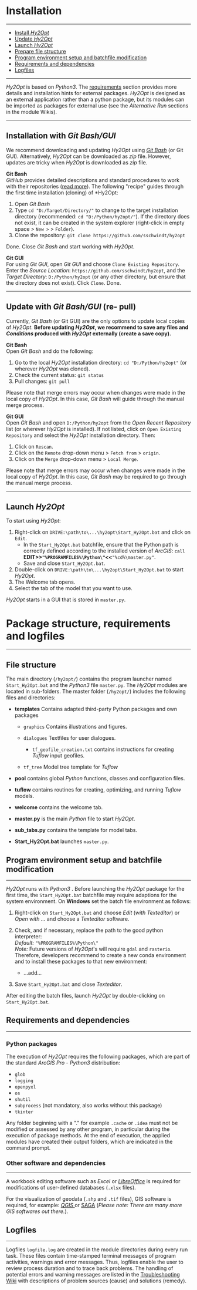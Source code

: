 Installation
============

***

- [Install *Hy2Opt*](#git_install)
- [Update *Hy2Opt*](#update)
- [Launch *Hy2Opt*](#launch)
- [Prepare file structure](#structure)
- [Program environment setup and batchfile modification](#env)
- [Requirements and dependencies](#req)
- [Logfiles](#logs)

***

<a name="started"></a>

*Hy2Opt* is based on *Python3*. The [requirements](#req) section provides more details and installation hints for external packages.
*Hy2Opt* is designed as an external application rather than a python package, but its modules can be imported as packages for external use (see the *Alternative Run* sections in the module Wikis).<br/>

***

## Installation with *Git Bash/GUI*<a name="git_install"></a>
We recommend downloading and updating *Hy2Opt* using [*Git Bash*](https://git-scm.com/downloads) (or Git GUI). Alternatively, *Hy2Opt* can be downloaded as *zip* file. However, updates are tricky when *Hy2Opt* is downloaded as *zip* file.

**Git Bash**<br/>
*GitHub* provides detailed descriptions and standard procedures to work with their repositories ([read more](https://help.github.com/en/articles/cloning-a-repository)). The following "recipe" guides through the first time installation (cloning) of *Hy2Opt:

1. Open *Git Bash*
2. Type `cd "D:/Target/Directory/"` to change to the target installation directory (recommended: `cd "D:/Python/hy2opt/"`). If the directory does not exist, it can be created in the system explorer (right-click in empty space > `New >` > `Folder`).
3. Clone the repository: `git clone https://github.com/sschwindt/hy2opt`

Done. Close *Git Bash* and start working with *Hy2Opt*.

**Git GUI**<br/>
For using *Git GUI*, open *Git GUI* and choose `Clone Existing Repository`. Enter the *Source Location*: `https://github.com/sschwindt/hy2opt`, and the *Target Directory*: `D:/Python/hy2opt` (or any other directory, but ensure that the directory does not exist). Click `Clone`. Done.

***

## Update with *Git Bash/GUI* (re- pull)<a name="update"></a>
Currently, *Git Bash* (or Git GUI) are the only options to update local copies of *Hy2Opt*. **Before updating *Hy2Opt*, we recommend to save any files and *Conditions* produced with *Hy2Opt* externally (create a save copy).**

**Git Bash**<br/>
Open *Git Bash* and do the following:

1. Go to the local *Hy2Opt* installation directory: `cd "D:/Python/hy2opt"` (or wherever *Hy2Opt* was cloned).
2. Check the current status: `git status`
3. Pull changes: `git pull`

Please note that merge errors may occur when changes were made in the local copy of *Hy2Opt*. In this case, *Git Bash* will guide through the manual merge process.

**Git GUI**<br/>
Open *Git Bash* and open `D:/Python/hy2opt` from the *Open Recent Repository* list (or wherever *Hy2Opt* is installed). If not listed, click on `Open Existing Repository` and select the *Hy2Opt* installation directory. Then:

1. Click on `Rescan`.
2. Click on the `Remote` drop-down menu > `Fetch from` > `origin`.
3. Click on the `Merge` drop-down menu > `Local Merge`.

Please note that merge errors may occur when changes were made in the local copy of *Hy2Opt*. In this case, *Git Bash* may be required to go through the manual merge process.

***

## Launch *Hy2Opt*<a name="launch"></a>

To start using *Hy2Opt*:
 1. Right-click on `DRIVE:\path\to\...\hy2opt\Start_Hy2Opt.bat` and click on `Edit`.
     - In the `Start_Hy2Opt.bat` batchfile, ensure that the Python path is correctly defined according to the installed version of *ArcGIS*: `call `**EDIT>>`"%PROGRAMFILES%\Python\"`<<**`"%cd%\master.py"`.
     - Save and close `Start_Hy2Opt.bat`.
 1. Double-click on `DRIVE:\path\to\...\hy2opt\Start_Hy2Opt.bat` to start *Hy2Opt*.
 1. The Welcome tab opens.
 1. Select the tab of the model that you want to use.

*Hy2Opt* starts in a GUI that is stored in `master.py`.


# Package structure, requirements and logfiles

***

## File structure<a name="structure"></a>

The main directory (`/hy2opt/`) contains the program launcher named `Start_Hy2Opt.bat` and the *Python3* file `master.py`. The *Hy2Opt* modules are located in sub-folders. The master folder (`/hy2opt/`) includes the following files and directories:

-   **templates**
		Contains adapted third-party Python packages and own packages
    -   `graphics`
			Contains illustrations and figures.
    -   `dialogues`	
			Textfiles for user dialogues.
        -   `tf_geofile_creation.txt` contains instructions for creating *Tuflow* input geofiles.
 
    -   `tf_tree`
			Model tree template for *Tuflow*

-   **pool** contains global *Python* functions, classes and configuration files.
    
-   **tuflow** contains routines for creating, optimizing, and running *Tuflow* models.
    
-   **welcome** contains the welcome tab.

-   **master.py** is the main *Python* file to start *Hy2Opt*.

-   **sub\_tabs.py** contains the template for model tabs.

-   **Start_Hy2Opt.bat** launches `master.py`.


## Program environment setup and batchfile modification<a name="env"></a>
***
*Hy2Opt* runs with *Python3* . Before launching the *Hy2Opt* package for the first time, the `Start_Hy2Opt.bat` batchfile may require adaptions for the system environment. On **Windows** set the batch file environment as follows:

1.  Right-click on `Start_Hy2Opt.bat` and choose *Edit* (*with Texteditor*) or *Open with \...* and choose a *Texteditor* software.

2.  Check, and if necessary, replace the path to the good python interpreter:<br/>
		*Default:* `"%PROGRAMFILES%\Python\"`<br/>
		*Note:* Future versions of *Hy2Opt*'s will require `gdal` and `rasterio`. Therefore, developers recommend to create a new conda environment and to install these packages to that new environment:
      - ...add...

3.  Save `Start_Hy2Opt.bat` and close *Texteditor*.


After editing the batch files, launch *Hy2Opt* by double-clicking on `Start_Hy2Opt.bat`.

## Requirements and dependencies<a name="req"></a>
***

### Python packages
The execution of *Hy2Opt* requires the following packages, which are part of the standard *ArcGIS Pro* - *Python3* distribution: 
- `glob`
- `logging`
- `openpyxl`
- `os`
- `shutil`
- `subprocess` (not mandatory, also works without this package)
- `tkinter`

Any folder beginning with a "." for example `.cache` or `.idea` must not be modified or assessed by any other program, in particular during the execution of package methods. At the end of execution, the applied modules have created their output folders, which are indicated in the command prompt.

### Other software and dependencies
***
A workbook editing software such as *Excel* or [*LibreOffice*][libreoffice] is required for modifications of user-defined databases (`.xlsx` files).

For the visualization of geodata (`.shp` and `.tif` files), GIS software is required, for example: [*QGIS* ](https://www.qgis.org/en/site/forusers/download.html) or [SAGA](http://www.saga-gis.org/en/index.html) (*Please note: There are many more GIS softwares out there.*).

## Logfiles<a name="logs"></a>
***
Logfiles `logfile.log` are created in the module directories during every run task. These files contain time-stamped terminal messages of program activities, warnings and error messages. Thus, logfiles enable the user to review process duration and to trace back problems. The handling of potential errors and warning messages are listed in the [Troubleshooting Wiki](Troubleshooting)  with descriptions of problem sources (cause) and solutions (remedy).


[libreoffice]: https://www.libreoffice.org/